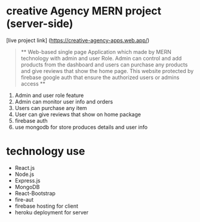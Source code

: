 # creative Agency MERN project (server-side)

[live project link] (https://creative-agency-apps.web.app/)

> ** Web-based single page Application which made by MERN technology with admin and user Role. Admin can control and add products from the dashboard and users can purchase
> any products and give reviews that show the home page. This website protected by firebase google auth that ensure the authorized users or admins access **

1. Admin and user role feature
2. Admin can monitor user info and orders
3. Users can purchase any item
4. User can give reviews that show on home package
5. firebase auth
6. use mongodb for store produces details and user info

# technology use
- React.js
- Node.js
- Express.js
- MongoDB
- React-Bootstrap
- fire-aut
- firebase hosting for client
- heroku deployment for server
